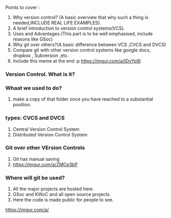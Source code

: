 Points to cover :


1. Why version control? (A basic overview that why such a thing is needed,INCLUDE REAL LIFE EXAMPLES).
2. A brief introduction to version control systems(VCS).
3. Uses and Advantages.(This part is to be well emphasised, include reasons like GSoc)
4. Why git over others?(A basic difference between VCS ,CVCS and DVCS)
5. Compare git with other version control systems like google docs, dropbox , Subversion ,etc.
6. Include this meme at the end :p 
https://imgur.com/a/IDvYp9l


### Version Control. What is it?

### Whaat we used to do?

1. make a copy of that folder once you have reached to a substantial position.

### types: CVCS and DVCS

1. Central Version Control System
2. Distributed Version Control System.



### Git over other VErsion Controls

1. Git has manual saving
2. https://imgur.com/a/ZMCe3bP


### Where will git be used?

1. All the major projects are hosted here.
2. GSoc and KWoC and all open source projects.
3. Here the code is made public for people to see.

https://imgur.com/a/

